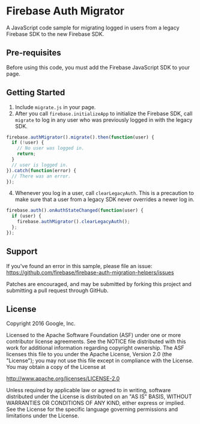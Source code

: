 Firebase Auth Migrator
======================

A JavaScript code sample for migrating logged in users from a legacy Firebase
SDK to the new Firebase SDK.

Pre-requisites
--------------
Before using this code, you must add the Firebase JavaScript SDK to your page.

Getting Started
---------------
1. Include `migrate.js` in your page.
2. After you call `firebase.initializeApp` to initialize the Firebase SDK,
   call `migrate` to log in any user who was previously logged in with the
   legacy SDK.
```javascript
firebase.authMigrator().migrate().then(function(user) {
  if (!user) {
    // No user was logged in.
    return;
  }
  // user is logged in.
}).catch(function(error) {
  // There was an error.
});
```
4. Whenever you log in a user, call `clearLegacyAuth`. This is a precaution
   to make sure that a user from a legacy SDK never overrides a newer log in.
```javascript
firebase.auth().onAuthStateChanged(function(user) {
  if (user) {
    firebase.authMigrator().clearLegacyAuth();
  };
});
```

Support
-------
If you've found an error in this sample, please file an issue:
https://github.com/firebase/firebase-auth-migration-helpers/issues

Patches are encouraged, and may be submitted by forking this project and
submitting a pull request through GitHub.

License
-------

Copyright 2016 Google, Inc.

Licensed to the Apache Software Foundation (ASF) under one or more contributor
license agreements.  See the NOTICE file distributed with this work for
additional information regarding copyright ownership.  The ASF licenses this
file to you under the Apache License, Version 2.0 (the "License"); you may not
use this file except in compliance with the License.  You may obtain a copy of
the License at

  http://www.apache.org/licenses/LICENSE-2.0

Unless required by applicable law or agreed to in writing, software
distributed under the License is distributed on an "AS IS" BASIS, WITHOUT
WARRANTIES OR CONDITIONS OF ANY KIND, either express or implied.  See the
License for the specific language governing permissions and limitations under
the License.
